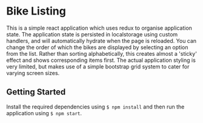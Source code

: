 # Bike Listing
This is a simple react application which uses redux to organise application state. The application state is persisted in localstorage using custom handlers, and will automatically hydrate when the page is reloaded. You can change the order of which the bikes are displayed by selecting an option from the list. Rather than sorting alphabetically, this creates almost a 'sticky' effect and shows corresponding items first. The actual application styling is very limited, but makes use of a simple bootstrap grid system to cater for varying screen sizes.

## Getting Started
Install the required dependencies using `$ npm install` and then run the application using `$ npm start`.
